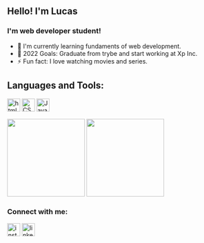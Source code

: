 ## Hello! I'm Lucas 

### I'm web developer student! 
 - 🌱 I'm currently learning fundaments of web development.
 - 🥅 2022 Goals: Graduate from trybe and start working at Xp Inc.
 - ⚡ Fun fact: I love watching movies and series. 


## Languages and Tools:

<div style='display: inline_block'> 
    <img align= 'center' width = '30px' alt='html5'  src='https://cdn.jsdelivr.net/gh/devicons/devicon/icons/html5/html5-original.svg'/>
     <img align= 'center' width='30px' alt='CSS'  src='https://cdn.jsdelivr.net/gh/devicons/devicon/icons/css3/css3-original.svg'/>
      <img align= 'center' width= '30px' alt='JavaScript'  src='https://cdn.jsdelivr.net/gh/devicons/devicon/icons/javascript/javascript-original.svg'/>
</div>
<br>

<div>
<img height= '180em' src='https://github-readme-stats.vercel.app/api?username=lucasgiura&show_icons=true&theme=nightowl'>
<img height= '180em' src='https://github-readme-stats.vercel.app/api/top-langs/?username=lucasgiura&layout=compact&theme=nightowl'>
</div> 

 ### Connect with me:
<div style='display: inline_block' > 
<img align= 'center' width='30px' alt= 'instagram' src='https://cdn-icons-png.flaticon.com/128/1077/1077042.png'>
<img align= 'center' width='30px' alt= 'linkedin' src='https://cdn-icons-png.flaticon.com/128/61/61109.png'>
</div> <br>
